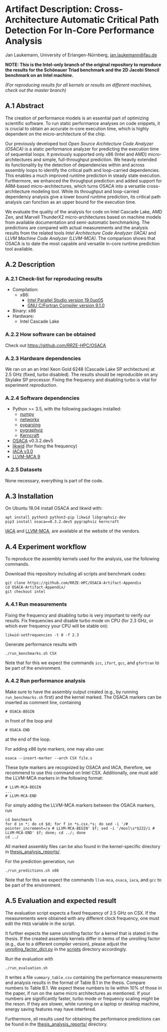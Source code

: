 # Artifact Description: Cross-Architecture Automatic Critical Path Detection For In-Core Performance Analysis
Jan Laukemann, University of Erlangen-Nürnberg, jan.laukemann@fau.de

**NOTE: This is the Intel-only branch of the original repository to reproduce the results for the Schönauer Triad benchmark and the 2D Jacobi Stencil benchmark on an Intel machine.**

*(For reproducing results for all kernels or results on different machines, check out the master branch)*

## A.1 Abstract
The creation of performance models is an essential part of optimizing scientific software.
To run static performance analyses on code snippets, it is crucial to obtain an accurate in-core execution time, which is highly dependent on the micro-architecture of the chip.

Our previously developed tool *Open Source Architecture Code Analyzer (OSACA)* is a static performance analyzer for predicting the execution time of sequential loops.
It previously supported only x86 (Intel and AMD) micro-architectures and simple, full-throughput prediction.
We heavily extended its functionality by the detection of dependencies within and across assembly loops to identify the critical path and loop-carried dependencies.
This enables a much improved runtime prediction in steady state execution.
Furthermore, we enhanced the throughput prediction and added support for ARM-based micro-architectures, which turns OSACA into a versatile cross-architecture modeling tool.
While its throughput and loop-carried dependency analysis give a lower bound runtime prediction, its critical path analysis can function as an upper bound for the execution time.

We evaluate the quality of the analysis for code on Intel Cascade Lake, AMD Zen, and Marvell ThunderX2 micro-architectures based on machine models from available documentation and semi-automatic benchmarking.
The predictions are compared with actual measurements and the analysis results from the related tools *Intel Architecture Code Analyzer&nbsp;(IACA)* and *LLVM Machine Code Analyzer&nbsp;(LLVM-MCA)*.
The comparison shows that OSACA is to date the most capable and versatile in-core runtime prediction tool available.

## A.2 Description
### A.2.1 Check-list for reproducing results
- Compilation: 
  - x86:
    - [Intel Parallel Studio version 19.0up05](https://software.intel.com/en-us/compilers)
    - [GNU C/Fortran Compiler version&nbsp;9.1.0](https://gcc.gnu.org/gcc-9/)
- Binary: x86
- Hardware:
  - Intel Cascade Lake

### A.2.2 How software can be obtained
Check out https://github.com/RRZE-HPC/OSACA

### A.2.3 Hardware dependencies
We ran on an an Intel Xeon Gold 6248 (Cascade Lake SP architecture) at 2.5 GHz (fixed, turbo disabled). The results should be reproducible on any Skylake SP processor. Fixing the frequency and disabling turbo is vital for experiment reproduction.

### A.2.4 Software dependencies
- Python >= 3.5, with the following packages installed:
  - [numpy](https://numpy.org/)
  - [networkx](https://networkx.github.io/)
  - [pyparsing](https://github.com/pyparsing/pyparsing)
  - [pygraphviz](https://pygraphviz.github.io/)
  - [Kerncraft](https://github.com/RRZE-HPC/kerncraft)
- [OSACA](https://github.com/RRZE-HPC/OSACA) v0.3.2.dev5
- [likwid](https://github.com/RRZE-HPC/likwid/) (for fixing the frequency)
- [IACA v3.0](https://software.intel.com/en-us/articles/intel-architecture-code-analyzer)
- [LLVM-MCA 9](https://llvm.org/docs/CommandGuide/llvm-mca.html)

### A.2.5 Datasets
None necessary, everything is part of the code.

## A.3 Installation
On Ubuntu 18.04 install OSACA and likwid with:
```
apt install python3 python3-pip likwid libgraphviz-dev
pip3 install osaca==0.3.2.dev5 pygraphviz kerncraft
```

[IACA](https://software.intel.com/en-us/articles/intel-architecture-code-analyzer) and [LLVM-MCA](http://releases.llvm.org/), are available at the website of the vendors.

## A.4 Experiment workflow
To reproduce the assembly kernels used for the analysis, use the following commands.

Download this repository including all scripts and benchmark codes:
```
git clone https://github.com/RRZE-HPC/OSACA-Artifact-Appendix
cd OSACA-Artifact-Appendix/
git checkout intel
```

### A.4.1 Run measurements
Fixing the frequency and disabling turbo is very important to verify our results.
Fix frequencies and disable turbo mode on CPU (for 2.3 GHz, or which ever frequency your CPU will be stable on):
```
likwid-setFrequencies -t 0 -f 2.3
```
Generate performance results with
```
./run_benchmarks.sh CSX
```
Note that for this we expect the commands `icc`, `ifort`, `gcc`, and `gfortran` to be part of the environment.

### A.4.2 Run performance analysis
Make sure to have the assembly output created (e.g., by running `run_benchmarks.sh` first) and the kernel marked.
The OSACA markers can be inserted as comment line, containing
```
# OSACA-BEGIN
```
in front of the loop and 
```
# OSACA-END
```
at the end of the loop.

For adding x86 byte markers, one may also use:
```
osaca --insert-marker --arch CSX file.s
```
These byte markers are recognized by OSACA and IACA, therefore, we recommend to use this command on Intel CSX.
Additionally, one must add the LLVM-MCA markers in the following format:
```
# LLVM-MCA-BEGIN
...
# LLVM-MCA-END
```
For simply adding the LLVM-MCA markers between the OSACA markers, run
```
cd benchmark
for d in *; do cd $d; for f in *s.csx.*s; do sed -i '/# pointer_increment=/a # LLVM-MCA-BEGIN' $f; sed -i '/movl\s*$222/i # LLVM-MCA-END' $f; done; cd ../; done
cd ../
```
All marked assembly files can be also found in the kernel-specific directory in [thesis_analysis_reports/](./thesis_analysis_reports).

For the prediction generation, run 
```
./run_predictions.sh x86
```
Note that for this we expect the commands `llvm-mca`, `osaca`, `iaca`, and `gcc` to be part of the environment.


## A.5 Evaluation and expected result
The evaluation script expects a fixed frequency of 2.5 GHz on CSX.
If the measurements were obtained with any different clock frequency, one must edit the `FREQ` variable in the script.

It further expects the same unrolling factor for a kernel that is stated in the thesis.
If the created assembly kernels differ in terms of the unrolling factor (e.g., due to a different compiler version), please adjust the [unrolling_factor_dict.py](./scripts/unrolling_factor_dict.py) in the [scripts](./scripts) directory accordingly.

Run the evaluation with
```
./run_evaluation.sh
```
It writes a file `summary_table.csv` containing the performance measurements and analysis results in the format of Table B.1 in the thesis.
Compare numbers to Table B.1.
We expect these numbers to lie within 10% of those in the paper, if run on the same micro architectures as mentioned. If your numbers are significantly faster, turbo mode or frequency scaling might be the reson. If they are slower, while running on a laptop or desktop machine, energy saving features may have interfered.

Furthermore, all results used for obtaining the performance predictions can be found in the [thesis_analysis_reports/](./thesis_analysis_reports) directory.
